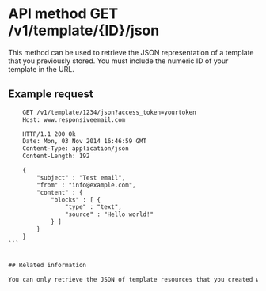 # API method GET /v1/template/{ID}/json

This method can be used to retrieve the JSON representation of a template
that you previously stored. You must include the numeric ID of your
template in the URL.

## Example request


````txt
    GET /v1/template/1234/json?access_token=yourtoken
    Host: www.responsiveemail.com

    HTTP/1.1 200 Ok
    Date: Mon, 03 Nov 2014 16:46:59 GMT
    Content-Type: application/json
    Content-Length: 192

    {
        "subject" : "Test email",
        "from" : "info@example.com",
        "content" : {
            "blocks" : [ {
                "type" : "text",
                "source" : "Hello world!"
            } ]
        }
    }
```


## Related information

You can only retrieve the JSON of template resources that you created with an earlier POST call to the [/v1/template](copernica-docs:ResponsiveEmail/api/post-template) method.
